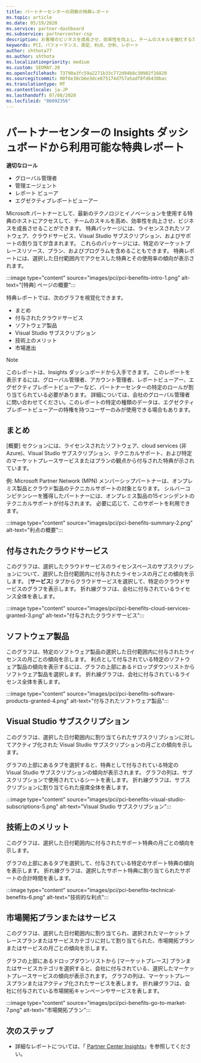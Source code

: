 ```yaml
---
title: パートナーセンターの洞察の特典レポート
ms.topic: article
ms.date: 05/19/2020
ms.service: partner-dashboard
ms.subservice: partnercenter-csp
description: お客様のビジネスを成長させ、効率性を向上し、チームのスキルを強化するために付与された Microsoft パートナーの特典の種類をご確認ください。
keywords: PCI、パフォーマンス、測定、利点、分析、レポート
author: shthota77
ms.author: shthota
ms.localizationpriority: medium
ms.custom: SEOMAY.20
ms.openlocfilehash: 73790a3fc59a2271b33c772d94b8c30902f16820
ms.sourcegitcommit: 00f6e38cb6e3dce075174d757a5adf8fd6430bac
ms.translationtype: MT
ms.contentlocale: ja-JP
ms.lasthandoff: 07/08/2020
ms.locfileid: "86092356"
---
```

# <a name="benefits-report-available-from-the-partner-center-insights-dashboard"></a>パートナーセンターの Insights ダッシュボードから利用可能な特典レポート

**適切なロール**

- グローバル管理者
- 管理エージェント
- レポート ビューア
- エグゼクティブレポートビューアー

Microsoft パートナーとして、最新のテクノロジとイノベーションを使用する特典のホストにアクセスして、チームのスキルを高め、効率性を向上させ、ビジネスを成長させることができます。 特典パッケージには、ライセンスされたソフトウェア、クラウドサービス、Visual Studio サブスクリプション、およびサポートの割り当てが含まれます。 これらのパッケージには、特定のマーケットプレースリソース、プラン、およびプログラムを含めることもできます。 特典レポートには、選択した日付範囲内でアクセスした特典とその使用率の傾向が表示されます。

:::image type="content" source="images/pci/pci-benefits-intro-1.png" alt-text="[特典] ページの概要":::

特典レポートでは、次のグラフを視覚化できます。

- まとめ
- 付与されたクラウドサービス
- ソフトウェア製品
- Visual Studio サブスクリプション
- 技術上のメリット
- 市場進出

 > [!NOTE]
 > このレポートは、Insights ダッシュボードから入手できます。 このレポートを表示するには、グローバル管理者、アカウント管理者、レポートビューアー、エグゼクティブレポートビューアーなど、パートナーセンターの特定のロールが割り当てられている必要があります。 詳細については、会社のグローバル管理者に問い合わせてください。このレポートの特定の種類のデータは、エグゼクティブレポートビューアーの特権を持つユーザーのみが使用できる場合もあります。

## <a name="summary"></a>まとめ

[概要] セクションには、ライセンスされたソフトウェア、cloud services (非 Azure)、Visual Studio サブスクリプション、テクニカルサポート、および特定のマーケットプレースサービスまたはプランの観点から付与された特典が示されています。

例: Microsoft Partner Network (MPN) メンバーシップパートナーは、オンプレミス製品とクラウド製品のテクニカルサポートの対象となります。 シルバーコンピテンシーを獲得したパートナーには、オンプレミス製品の15インシデントのテクニカルサポートが付与されます。 必要に応じて、このサポートを利用できます。 

:::image type="content" source="images/pci/pci-benefits-summary-2.png" alt-text="利点の概要":::

## <a name="cloud-services-granted"></a>付与されたクラウドサービス

このグラフは、選択したクラウドサービスのライセンスベースのサブスクリプションについて、選択した日付範囲内に付与されたライセンスの月ごとの傾向を示します。
[**サービス**] タブからクラウドサービスを選択して、特定のクラウドサービスのグラフを表示します。 折れ線グラフは、会社に付与されているライセンス全体を表します。

:::image type="content" source="images/pci/pci-benefits-cloud-services-granted-3.png" alt-text="付与されたクラウドサービス":::

## <a name="software-products"></a>ソフトウェア製品

このグラフは、特定のソフトウェア製品の選択した日付範囲内に付与されたライセンスの月ごとの傾向を示します。 利点として付与されている特定のソフトウェア製品の傾向を表示するには、グラフの上部にあるドロップダウンリストからソフトウェア製品を選択します。 折れ線グラフは、会社に付与されているライセンス全体を表します。

:::image type="content" source="images/pci/pci-benefits-software-products-granted-4.png" alt-text="付与されたソフトウェア製品":::

## <a name="visual-studio-subscriptions"></a>Visual Studio サブスクリプション

このグラフは、選択した日付範囲内に割り当てられたサブスクリプションに対してアクティブ化された Visual Studio サブスクリプションの月ごとの傾向を示します。

グラフの上部にあるタブを選択すると、特典として付与されている特定の Visual Studio サブスクリプションの傾向が表示されます。 グラフの列は、サブスクリプションで使用されているシートを表します。 折れ線グラフは、サブスクリプションに割り当てられた座席全体を表します。

:::image type="content" source="images/pci/pci-benefits-visual-studio-subscriptions-5.png" alt-text="Visual Studio サブスクリプション":::

## <a name="technical-benefits"></a>技術上のメリット

このグラフは、選択した日付範囲内に付与されたサポート特典の月ごとの傾向を示します。

グラフの上部にあるタブを選択して、付与されている特定のサポート特典の傾向を表示します。 折れ線グラフは、選択したサポート特典に割り当てられたサポートの合計時間を表します。

:::image type="content" source="images/pci/pci-benefits-technical-benefits-6.png" alt-text="技術的な利点":::

## <a name="go-to-market-offers-or-services"></a>市場開拓プランまたはサービス

このグラフは、選択した日付範囲内に割り当てられ、選択されたマーケットプレースプランまたはサービスカテゴリに対して割り当てられた、市場開拓プランまたはサービスの月ごとの傾向を示します。

グラフの上部にあるドロップダウンリストから [マーケットプレース] プランまたはサービスカテゴリを選択すると、会社に付与されている、選択したマーケットプレースサービスの傾向が表示されます。 グラフの列は、マーケットプレースプランまたはアクティブ化されたサービスを表します。 折れ線グラフは、会社に付与されている市場開拓キャンペーンやサービスを表します。

:::image type="content" source="images/pci/pci-benefits-go-to-market-7.png" alt-text="市場開拓プラン":::

## <a name="next-steps"></a>次のステップ

- 詳細なレポートについては、「 [Partner Center Insights](partner-center-insights.md)」を参照してください。
